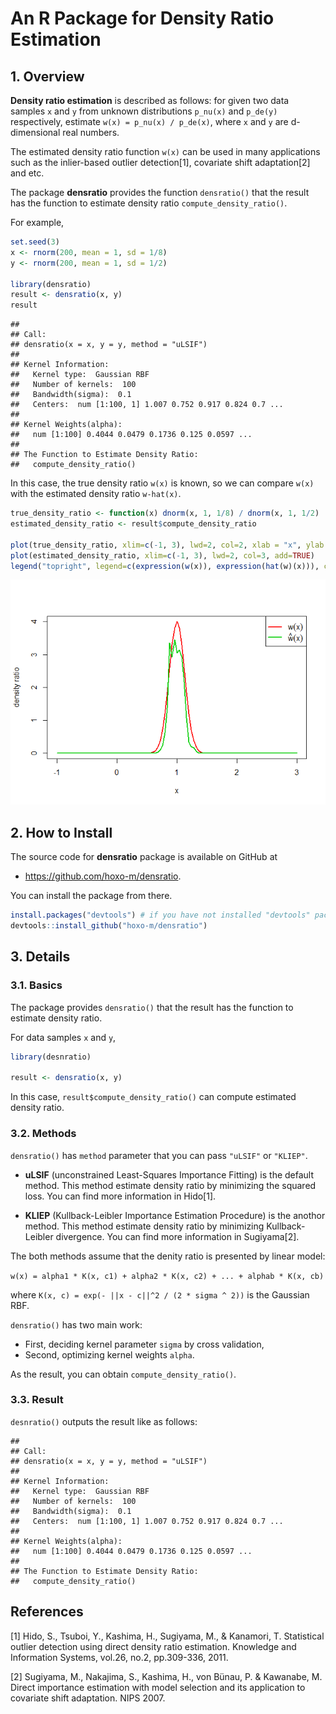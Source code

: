 # An R Package for Density Ratio Estimation



## 1. Overview

**Density ratio estimation** is described as follows: for given two data samples `x` and `y` from unknown distributions `p_nu(x)` and `p_de(y)` respectively, estimate `w(x) = p_nu(x) / p_de(x)`, where `x` and `y` are d-dimensional real numbers.

The estimated density ratio function `w(x)` can be used in many applications such as the inlier-based outlier detection[1], covariate shift adaptation[2] and etc.

The package **densratio** provides the function `densratio()` that the result has the function to estimate density ratio `compute_density_ratio()`.

For example, 


```r
set.seed(3)
x <- rnorm(200, mean = 1, sd = 1/8)
y <- rnorm(200, mean = 1, sd = 1/2)

library(densratio)
result <- densratio(x, y)
result
```

```
## 
## Call:
## densratio(x = x, y = y, method = "uLSIF")
## 
## Kernel Information:
##   Kernel type:  Gaussian RBF 
##   Number of kernels:  100 
##   Bandwidth(sigma):  0.1 
##   Centers:  num [1:100, 1] 1.007 0.752 0.917 0.824 0.7 ...
## 
## Kernel Weights(alpha):
##   num [1:100] 0.4044 0.0479 0.1736 0.125 0.0597 ...
## 
## The Function to Estimate Density Ratio:
##   compute_density_ratio()
```

In this case, the true density ratio `w(x)` is known, so we can compare `w(x)` with the estimated density ratio `w-hat(x)`.


```r
true_density_ratio <- function(x) dnorm(x, 1, 1/8) / dnorm(x, 1, 1/2)
estimated_density_ratio <- result$compute_density_ratio

plot(true_density_ratio, xlim=c(-1, 3), lwd=2, col=2, xlab = "x", ylab = "density ratio")
plot(estimated_density_ratio, xlim=c(-1, 3), lwd=2, col=3, add=TRUE)
legend("topright", legend=c(expression(w(x)), expression(hat(w)(x))), col=2:3, lty=1, lwd=2, pch=NA)
```

![](README_files/figure-html/unnamed-chunk-1-1.png)

## 2. How to Install

The source code for **densratio** package is available on GitHub at

- https://github.com/hoxo-m/densratio.

You can install the package from there.


```r
install.packages("devtools") # if you have not installed "devtools" package
devtools::install_github("hoxo-m/densratio")
```

## 3. Details

### 3.1. Basics

The package provides `densratio()` that the result has the function to estimate density ratio.

For data samples `x` and `y`,


```r
library(desnratio)

result <- densratio(x, y)
```

In this case, `result$compute_density_ratio()` can compute estimated density ratio.

### 3.2. Methods

`densratio()` has `method` parameter that you can pass `"uLSIF"` or `"KLIEP"`.

- **uLSIF** (unconstrained Least-Squares Importance Fitting) is the default method.
This method estimate density ratio by minimizing the squared loss.
You can find more information in Hido[1].

- **KLIEP** (Kullback-Leibler Importance Estimation Procedure) is the anothor method.
This method estimate density ratio by minimizing Kullback-Leibler divergence.
You can find more information in Sugiyama[2].

The both methods assume that the denity ratio is presented by linear model: 

`w(x) = alpha1 * K(x, c1) + alpha2 * K(x, c2) + ... + alphab * K(x, cb)`

where `K(x, c) = exp(- ||x - c||^2 / (2 * sigma ^ 2))` is the Gaussian RBF.

`densratio()` has two main work:

- First, deciding kernel parameter `sigma` by cross validation,
- Second, optimizing kernel weights `alpha`.

As the result, you can obtain `compute_density_ratio()`.

### 3.3. Result

`desnratio()` outputs the result like as follows:


```
## 
## Call:
## densratio(x = x, y = y, method = "uLSIF")
## 
## Kernel Information:
##   Kernel type:  Gaussian RBF 
##   Number of kernels:  100 
##   Bandwidth(sigma):  0.1 
##   Centers:  num [1:100, 1] 1.007 0.752 0.917 0.824 0.7 ...
## 
## Kernel Weights(alpha):
##   num [1:100] 0.4044 0.0479 0.1736 0.125 0.0597 ...
## 
## The Function to Estimate Density Ratio:
##   compute_density_ratio()
```




## References

[1] Hido, S., Tsuboi, Y., Kashima, H., Sugiyama, M., & Kanamori, T. 
Statistical outlier detection using direct density ratio estimation. 
Knowledge and Information Systems, vol.26, no.2, pp.309-336, 2011. 

[2] Sugiyama, M., Nakajima, S., Kashima, H., von Bünau, P. & Kawanabe, M. 
Direct importance estimation with model selection and its application to covariate shift adaptation. NIPS 2007.
